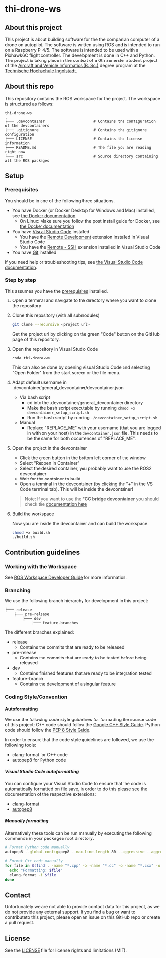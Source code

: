 # thi-drone-ws

## About this project

This project is about building software for the the companian computer of a drone on autopilot. The software is written using ROS and is intended to run on a Raspberry Pi 4/5. The software is intended to be used with a Pixhawk6C flight controller. The development is done in C++ and Python. The project is taking place in the context of a 6th semester student project of the [Aircraft and Vehicle Informatics (B. Sc.)](https://www.thi.de/en/computer-science/degree-programmes/aircraft-and-vehicle-informatics-bsc/) degree program at the [Technische Hochschule Ingolstadt](hhttps://www.thi.de/en/).

## About this repo

This repository contains the ROS workspace for the project. The workspace is structured as follows:

``` text
thi-drone-ws
.
├─── .devcontainer                      # Contains the configuration of the devcontainers
├─── .gitignore                         # Contains the gitignore configuration
├─── LICENSE                            # Contains the license information
├─── README.md                          # The file you are reading right now
└─── src                                # Source directory containing all the ROS packages
```

## Setup

### Prerequisites

You should be in one of the following three situations.

- You have Docker (or Docker Desktop for Windows and Mac) installed, see [the Docker documentation](https://docs.docker.com/get-docker/)
  - On Linux: Make sure you follow the post install guide for Docker, see [the Docker documentation](https://docs.docker.com/engine/install/linux-postinstall/)
- You have [Visual Studio Code](https://code.visualstudio.com/) installed
  - You have the [Remote Development](https://marketplace.visualstudio.com/items?itemName=ms-vscode-remote.vscode-remote-extensionpack) extension installed in Visual Studio Code
  - You have the [Remote - SSH](https://marketplace.visualstudio.com/items?itemName=ms-vscode-remote.remote-ssh) extension installed in Visual Studio Code
- You have [Git](https://git-scm.com/) installed

If you need help or troubleshooting tips, see [the Visual Studio Code documentation](https://code.visualstudio.com/docs/devcontainers/containers).

### Step by step

This assumes you have the [prerequisites](#prerequisites) installed.

1) Open a terminal and navigate to the directory where you want to clone the repository

2) Clone this repository (with all submodules)

    ``` bash
    git clone --recursive <project url>
    ```

    Get the project url by clicking on the green "Code" button on the GitHub page of this repository.

3) Open the repository in Visual Studio Code

    ``` bash
    code thi-drone-ws
    ```

    This can also be done by opening Visual Studio Code and selecting "Open Folder" from the start screen or the file menu.

4) Adapt default username in .devcontainer/general_devcontainer/devcontainer.json

    - Via bash script
      - cd into the .devcontainer/general_devcontainer directory
      - Make the bash script executable by running `chmod +x devcontainer_setup_script.sh`
      - Run the bash script by running `./devcontainer_setup_script.sh`
    - Manual
      - Replace "REPLACE_ME" with your username (that you are logged in with on your host) in the `devcontainer.json` file. This needs to be the same for both occurrences of "REPLACE_ME".

5) Open the project in the devcontainer

    - Click the green button in the bottom left corner of the window
    - Select "Reopen in Container"
    - Select the desired container, you probably want to use the ROS2 devcontainer
    - Wait for the container to build
    - Open a terminal in the devcontainer (by clicking the "+" in the VS Code terminal tab). This will be inside the devcontainer!

    > Note: If you want to use the **FCC bridge devcontainer** you should check the [documentation here](/THI-Drone/fcc_bridge_package)

6) Build the workspace

    Now you are inside the devcontainer and can build the workspace.

    ``` bash
    chmod +x build.sh
    ./build.sh
    ```

## Contribution guidelines

### Working with the Workspace

See [ROS Workspace Developer Guide](https://docs.google.com/document/d/17nq2SS2DX0lrlWp5FjLQez1mpn0i5w_5APbjAiUk3j0/edit?usp=drive_link) for more information.

### Branching

We use the following branch hierarchy for development in this project:

``` text
├─── release                              
    ├─── pre-release                    
        ├─── dev                        
            ├─── feature-branches       
```

The different branches explained:

- release
  - Contains the commits that are ready to be released
- pre-release
  - Contains the commits that are ready to be tested before being released
- dev
  - Contains finished features that are ready to be integration tested
- feature-branch
  - Contains the development of a singular feature

### Coding Style/Convention

#### Autoformatting

We use the following code style guidelines for formatting the source code of this project:
C++ code should follow the [Google C++ Style Guide](https://google.github.io/styleguide/cppguide.html).
Python code should follow the [PEP 8 Style Guide](https://pep8.org/).

In order to ensure that the code style guidelines are followed, we use the following tools:

- clang-format for C++ code
- autopep8 for Python code

##### Visual Studio Code autoformatting

You can configure your Visual Studio Code to ensure that the code is automatically formatted on file save, in order to do this please see the documentation of the respective extensions:

- [clang-format](https://marketplace.visualstudio.com/items?itemName=xaver.clang-format)
- [autopep8](https://marketplace.visualstudio.com/items?itemName=ms-python.autopep8)

##### Manually formatting

Alternatively these tools can be run manually by executing the following commands in your packages root directory:

  ``` bash
  # Format Python code manually
  autopep8 --global-config=pep8 --max-line-length 80 --aggressive --aggressive --in-place --recursive .
  ```
  
  ``` bash
  # Format C++ code manually
  for file in $(find . -name "*.cpp" -o -name "*.cc" -o -name "*.cxx" -o -name "*.hpp" -o -name "*.hh" -o -name "*.h" -o -name "*.hxx" -o -name "*.c++"); do
    echo "Formatting: $file"
    clang-format -i $file
  done
  ```

## Contact

Unfortunately we are not able to provide contact data for this project, as we do not provide any external support. If you find a bug or want to contributeto this project, please open an issue on this GitHub repo or create a pull request.

## License

See the [LICENSE](LICENSE) file for license rights and limitations (MIT).
